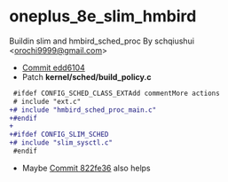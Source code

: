 # oneplus_8e_slim_hmbird
Buildin slim and hmbird_sched_proc By schqiushui &lt;orochi9999@gmail.com>
- [Commit edd6104](https://github.com/schqiushui/android_kernel_common_oneplus_sm8750/commit/edd6104ae623b53326af6929d92153b68bdc24cd)
- Patch **kernel/sched/build_policy.c**

```patch
 #ifdef CONFIG_SCHED_CLASS_EXTAdd commentMore actions
 # include "ext.c"
+# include "hmbird_sched_proc_main.c"
+#endif
+
+#ifdef CONFIG_SLIM_SCHED
+# include "slim_sysctl.c"
 #endif
```
- Maybe [Commit 822fe36](https://github.com/schqiushui/android_kernel_common_oneplus_sm8750/commit/822fe366af87e113983b3e0b7b823c2c7eb4ddf4) also helps